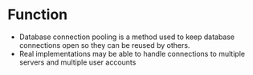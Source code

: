 # Function 
- Database connection pooling is a method used to keep database connections open so they can be reused by others.
- Real implementations may be able to handle connections to multiple servers and multiple user accounts